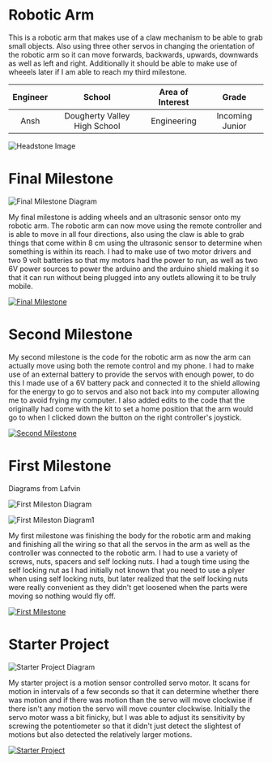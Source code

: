 # Robotic Arm
This is a robotic arm that makes use of a claw mechanism to be able to grab small objects. Also using three other servos in changing the orientation of the robotic arm so it can move forwards, backwards, upwards, downwards as well as left and right. Additionally it should be able to make use of wheeels later if I am able to reach my third milestone.

| **Engineer** | **School** | **Area of Interest** | **Grade** |
|:--:|:--:|:--:|:--:|
| Ansh | Dougherty Valley High School | Engineering | Incoming Junior

![Headstone Image](https://lh3.googleusercontent.com/pw/AM-JKLWN5wD7c84Udp2qmlKGJqQ-tOw4sHleSduZzS01f2aNTyDOw5f-y3wL2k_WAOmhNVpky0ed44QC18SoijO6JFE1JLRpUV6JaaN99rxsCZPyeehTTRBfklz5PrJ1o893-8Qlm-F1LeDYkwWs_0BD9sAN=w589-h587-no?authuser=0)
  
# Final Milestone
![Final Milestone Diagram](https://lh3.googleusercontent.com/-CF9r1HwTTgmSXNfjFMMtNgJIWRjorK3rtBBniaL50iZnHF_YkmzYquFUwOj3bId58-vIxtbOSLdrIZmgFp3Yu9-evr1ZqaUEwyw-zBOFyFxsWAhM85GTtIOBDzKQW6oc5jtq-ozwxkx3RDD7dBXXe7AW1et2bRcwhun4mW2UH4kSwdhsELoGiHYFFz--R7J-_dxenzYtM24maKRp1OFY6R9cLZt00as6FvAlvJwDABBV2GFilQQ2eRm76haPAolyLPT1UrJW9PWBypHyd_VIKrOga-1v86rLYc2IyQypkYIpRYa5R0gsEbGdv5gPv7Jnnad20d2FEKyMiA2M-rxBIqWB3mzWK5rcwayEvXFqf2awzVShtYSxoIeYkdFItpDoAhP5BXz4-A__JfnTSnRNM78Wgl4Tox4gW2TA8Aer6HRvAJgg9RR2DHPFSVaku2_mB1hfI039h9Ndwt4veP1NZJL9Q3HfNr9uj1hvu77QH7P1nbToGALborhFJDBDThqUWSCmoD2zM2nRyt38HykLwN6UnsmGf1mTkzLXpi6TuBNWcDtmf12pk70ihaPDlbdEsFXXDZAfvo9WnmfKS4zda19AVxvsEPkyMGmXx1-_IFfNJzO1X1jTLIChkBp7a_PZiMIFraGiv7l6LqscpCYW3heDhQEYT3kVVmwUBKuj_RbR5wwEIdRyT0vzOP0e2LO3-7i7tO7t2RdX9_UGcuUonchcMW_34UfngdeX4WTsCFIwnyc7xyilXYwZ4dgLBl1R4cEOnExZi2jC5szP5AhMQu3XpsoQM-z5Q8urKq_wkXtFzUGaRojWfMDIC31TxY3JAy5nXE=w1045-h587-no?authuser=0)

My final milestone is adding wheels and an ultrasonic sensor onto my robotic arm. The robotic arm can now move using the remote controller and is able to move in all four directions, also using the claw is able to grab things that come within 8 cm using the ultrasonic sensor to determine when something is within its reach. I had to make use of two motor drivers and two 9 volt batteries so that my motors had the power to run, as well as two 6V power sources to power the arduino and the arduino shield making it so that it can run without being plugged into any outlets allowing it to be truly mobile.

[![Final Milestone](https://i.postimg.cc/D0Gx5X9L/Screenshot-2022-06-30-9-51-06-AM-1.png)](https://www.youtube.com/watch?v=oZi40u533M8 "Final Milestone")

# Second Milestone
My second milestone is the code for the robotic arm as now the arm can actually move using both the remote control and my phone. I had to make use of an external battery to provide the servos with enough power, to do this I made use of a 6V battery pack and connected it to the shield allowing for the energy to go to servos and also not back into my computer allowing me to avoid frying my computer. I also added edits to the code that the originally had come with the kit to set a home position that the arm would go to when I clicked down the button on the right controller's joystick.

[![Second Milestone](https://i.postimg.cc/RCgx25JY/Screenshot-2022-06-30-9-39-45-AM-1.png)](https://www.youtube.com/watch?v=pfuyu-g972Q "Second Milestone")

# First Milestone 

Diagrams from Lafvin

![First Mileston Diagram](https://lh3.googleusercontent.com/CJvb7Emnw8G9UJBK-3Ei4SIcd6Ktqj2YOpysZxRGLQlPOCxRh566-6eGlkfICx_yK2cKOKwLdB7j9yYXJZUS6HfGlkpcUYboZ-lsQntxNayF-JDShD_P9_18MuukcPImpcPPWhdHJD5jJoBRdfqbMRiG5lgk89OXrlVu5JX7c12CX7L3KUbVjjGnvv4B5yKSBAQt-YwkA6yjeDTq5E7R8eD5uxT7_bK11UbAiPRATN4Plk9HrC3m8gGtzZ0DXH4yOJW9Q0HFFf-W9dI4G5Ww2p1tAMGqasWdOXYygTvkNFphoR3TlKEKXj_i7TwLGQdGX-_9CJvreLkL280dYhYzQU9-r5ap_RccJm7odCcd8gTBUSt1rq6LLgRAs4hCJLOkN4emnRsVu0zcJA_xOMFSVu_erR4Q3yBR1Cn-NJHVjqAQ5Bz7-W1c_mvEv8xWFGKqrryuO8UyDjAOF7r-f9sFf7neV8kJIlcOoNy13I3OsnZedRxKWdI9xDYItQRuB_KarL386Yv5ak7PZ-A9zjXlPu4JKtPDWyq1uIO9OKfup8EzFaL3q9raTa9J9Mr_u2wtjsWPwOUshLDFFzeNOSQJ_Awic4PITNutZwjN-dAbuVItbxnVpOtyvFIJOYOqQiN1PMC2A_1alWITXCZJVe31sDKmINwYyd8pa8q3wqZhLrWqSHHEL3qz8TnJl-cYA00hquITlltCalerdEXNoIRh-DCcTR5DtHrePRdFSFCFjppN5ZTHouk7qMmJrthyv0PtOpqaB-CTU_y4D3ob7OI0qBOkB_ALnCGvu-kjR_PlxnQNs0kPrVUKK4hfI4w3zEpeDL25MPk=w1045-h587-no?authuser=0)

![First Mileston Diagram1](https://lh3.googleusercontent.com/jIsaFBtzbGjgddWrxRtJuhPrModNN0UltvIL95hwgE8ZxE2oLEhX2kN3hF22eg-TaYtQSjvhCJS5ZQprCBrFDptQr6tCUHESbtb-XrdTB9-_S3JC1mjdVm61sSGV_vLAnzGW8qxp3MDiJA2IRaR6f761avzNr_X4A9Rn8LnW_ewK1BwcaxIYM-AhJqD2mrzKXU5FwovzWS7_29Qvop5h5D8PgFoqM_3X04a8sLyTvzpPva5P4SegkLOf7Fw1U-heuOUbPYmHP_TpAm51QgV7MmyrcymZJIRYbOe_EfoUDKP-hn9EwYgj0GwDZCWi_qjO1B6aO0DKOL408gZwosdcP7Xe5obJc1i1igLdlK5GrODNPcV83W8fHZFI5IDtjpD3GaX3FsuwYgLzAsxs4RQ7DYUXHkTbQ_X8ridDnRpvtjZeMMnmvCjjaeFNFZKaaxCjGIC4MW8iBPATpT6lfSpDBm1Wz3_DlJkxrlGRqatTVm5xOWICHUyiUhtCSEVBq09mSSQ3iTlxpgJ_Vdm7bxwnIr6B0FomFSLNKn7UNaGpDY22Z_jCTjZOJilHL0t30ZZVLXUpEi9bGn2WfOU_vaI7ylXtnrWliNnbLOPdVClSs3sWyPF3z574pD-6iVeXcUjZucXz5MPvz0GSeeGtrJn6yojCWAmLrk_vseU9bGXg_whmXPBBlBDuonOYb7kqQkFztGIW4YaspRHvdmFsubzJmYWe9RIZ9D3Ph62EdrZvTtkLJzD0XsVizq_ZgCw=w1045-h587-no?authuser=0)


My first milestone was finishing the body for the robotic arm and making and finishing all the wiring so that all the servos in the arm as well as the controller was connected to the robotic arm. I had to use a variety of screws, nuts, spacers and self locking nuts. I had a tough time using the self locking nut as I had initially not known that you need to use a plyer when using self locking nuts, but later realized that the self locking nuts were really convenient as they didn't get loosened when the parts were moving so nothing would fly off.
 
[![First Milestone](https://i.postimg.cc/hPdZsLSj/Screenshot-2022-06-30-9-17-50-AM-1.png)](https://youtu.be/uQFWPI3eDoY "First Milestone")

# Starter Project 
![Starter Project Diagram](https://lh3.googleusercontent.com/No7XWlH8231Icydh25lwqRbMAeC1DQ3JAXx8AVd4moz0q6PkqEKYdDULZ8eeqc9HDUQtybDGpk2-BExEnltJIgIWUNKdKj_Ahv8wJrz_sCrbTm9RvEcVJNW2_djb2HgjGBvuwT0nwt9SbaqZwzQvPMPWECif9HOW2hNSYxvnEwXhdyxbcoGDnETlQtyIpFtBdCmR54vN2kdW2VAdDAKA2mQKncMPjlvKNlEcov4QuW9XHCkKTNiV2kX4lvOSjObuUZfuuUuBlNxPyJ7AC8Aa5sNc2iHBGWIzycPVX0ynI54Tin5fFim43r99PW9VoxZSx1pCbNFP2rBfRCrPXx4d4CKJzEwYeXqPt87VvVX7-McNtwZ1STN0DI92_C9QJeJYLJdxkTgD0TI-sOGpJ8ztXQE5Jj_EsjCEQqFSG8XqIo3TJdFj4zmRdx0t2SzxA3deRTuOmRtFFRwA9hJlVqPvObGzYbHnHSjlrzShJrlGFsnq1GMfM3uRuXRHGkQWCUsPEPaddvvep3eEIPBWOyU0HoVlWZHBQ6X4zLTD3MZ7ZGR4kcemGj7-0Mdx3PgxtAPTKoijWTbxREq80UaPdE3jJIjld3NF5oVlFictgWZ-QvgqXRDx0e7vzOukre9GsFo_hduvpBLomFMluHGRsEmgrsYVHj5Q3Aw2S4Xz3Ekb7MeAcciMZFi9aVq1kWC7mJoyYu5jgmQ_9zWcyqVddCVAKA9D4vAMsP1skjZOabwjYzUYyCvU78OPDUVuee8=w1045-h587-no?authuser=0)

My starter project is a motion sensor controlled servo motor. It scans for motion in intervals of a few seconds so that it can determine whether there was motion and if there was motion than the servo will move clockwise if there isn't any motion the servo will move counter clockwise. Initially the servo motor wass a bit finicky, but I was able to adjust its sensitivity by screwing the potentiometer so that it didn't just detect the slightest of motions but also detected the relatively larger motions.

[![Starter Project](https://i.postimg.cc/Gm7ZSkBs/Screenshot-2022-06-30-9-44-58-AM-1.png)](https://youtu.be/ELnhkmqv8SA "Starter Project")
